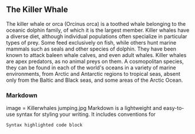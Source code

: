 ## The Killer Whale

The killer whale or orca (Orcinus orca) is a toothed whale belonging to the oceanic dolphin family, of which it is the largest member. Killer whales have a diverse diet, although individual populations often specialize in particular types of prey. Some feed exclusively on fish, while others hunt marine mammals such as seals and other species of dolphin. They have been known to attack baleen whale calves, and even adult whales. Killer whales are apex predators, as no animal preys on them. A cosmopolitan species, they can be found in each of the world's oceans in a variety of marine environments, from Arctic and Antarctic regions to tropical seas, absent only from the Baltic and Black seas, and some areas of the Arctic Ocean. 
### Markdown
image = Killerwhales jumping.jpg
Markdown is a lightweight and easy-to-use syntax for styling your writing. It includes conventions for

```markdown
Syntax highlighted code block


